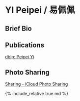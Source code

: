 # YI Peipei / 易佩佩

## Brief Bio

## Publications

[dblp: Peipei Yi](https://dblp.org/pers/hd/y/Yi:Peipei)

## Photo Sharing

[Sharing - iCloud Photo Sharing](https://www.icloud.com/sharedalbum/#B0MG6XBubJFv4qN)

{% include_relative true.md %}
